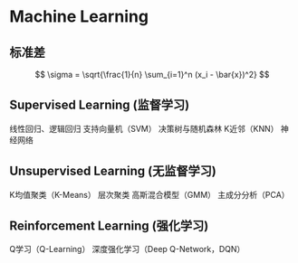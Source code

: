 # Machine Learning

## 标准差

$$
\sigma = \sqrt{\frac{1}{n} \sum_{i=1}^n (x_i - \bar{x})^2}
$$

## Supervised Learning (监督学习)

线性回归、逻辑回归
支持向量机（SVM）
决策树与随机森林
K近邻（KNN）
神经网络

## Unsupervised Learning (无监督学习)

K均值聚类（K-Means）
层次聚类
高斯混合模型（GMM）
主成分分析（PCA）

## Reinforcement Learning (强化学习)

Q学习（Q-Learning）
深度强化学习（Deep Q-Network，DQN）
